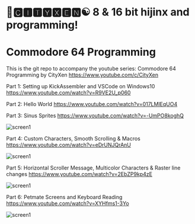 # 🌆🅲🅸🆃🆈🆇🅴🅽☯️ 8 & 16 bit hijinx and programming!

# Commodore 64 Programming

This is the git repo to accompany the youtube series: Commodore 64 Programming by CityXen https://www.youtube.com/c/CityXen

Part 1: Setting up KickAssembler and VSCode on Windows10 https://www.youtube.com/watch?v=R9VE2U_p060

Part 2: Hello World https://www.youtube.com/watch?v=017LMlEqUO4

Part 3: Sinus Sprites https://www.youtube.com/watch?v=-UmPO8koghQ

![screen1](https://raw.githubusercontent.com/cityxen/Commodore64_Programming/master/Part3%20-%20Sinus%20Sprites/images/screen1.jpg)

Part 4: Custom Characters, Smooth Scrolling & Macros https://www.youtube.com/watch?v=eDrUNJQrAnU

![screen1](https://raw.githubusercontent.com/cityxen/Commodore64_Programming/master/Part4%20-%20Custom%20Chars,%20Smooth%20Scrolling/images/screen1.jpg)

Part 5: Horizontal Scroller Message, Multicolor Characters & Raster line changes https://www.youtube.com/watch?v=2EbZP9kp4zE

![screen1](https://raw.githubusercontent.com/cityxen/Commodore64_Programming/master/Part5%20-%20Scroller%20Message/images/screen1.jpg)

Part 6: Petmate Screens and Keyboard Reading https://www.youtube.com/watch?v=XYHfms1-3Yo

![screen1](https://raw.githubusercontent.com/cityxen/Commodore64_Programming/master/Part6%20-%20Petmate%20Screens%20and%20Keyboard/images/screen1.jpg)

